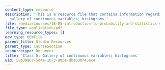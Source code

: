 ```yaml
---
content_type: resource
description: 'This is a resource file that contains information regarding class 5:
  gallery of continuous variables; histograms.'
file: /media/courses/18-05-introduction-to-probability-and-statistics-spring-2014/58b3986c5d4e1b73903edbe630743ec4_MIT18_05S14_class5prep_c.pdf
file_type: application/pdf
learning_resource_types: []
ocw_type: OCWFile
parent_title: Studio Resources
parent_type: CourseSection
resourcetype: Document
title: 'Class 5: Gallery of continuous variables; histograms'
uid: 58b3986c-5d4e-1b73-903e-dbe630743ec4
---
```

